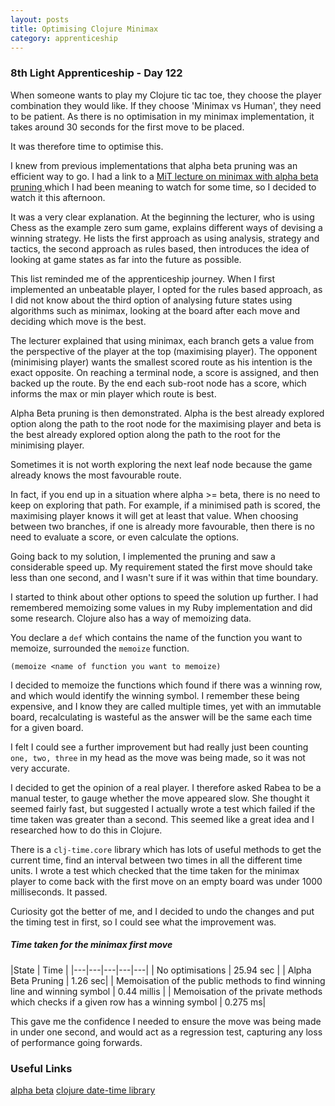```yaml
---
layout: posts
title: Optimising Clojure Minimax
category: apprenticeship
---
```

### 8th Light Apprenticeship - Day 122

When someone wants to play my Clojure tic tac toe, they choose the player combination they would like. If they choose 'Minimax vs Human', they need to be patient. As there is no optimisation in my minimax implementation, it takes around 30 seconds for the first move to be placed.

<!--break--> 

It was therefore time to optimise this.

I knew from previous implementations that alpha beta pruning was an efficient way to go. I had a link to a [MiT lecture on minimax with alpha beta pruning ](https://www.youtube.com/watch?v=STjW3eH0Cik) which I had been meaning to watch for some time, so I decided to watch it this afternoon.

It was a very clear explanation. At the beginning the lecturer, who is using Chess as the example zero sum game, explains different ways of devising a winning strategy. He lists the first approach as using analysis, strategy and tactics, the second approach as rules based, then introduces the idea of looking at game states as far into the future as possible. 

This list reminded me of the apprenticeship journey. When I first implemented an unbeatable player, I opted for the rules based approach, as I did not know about the third option of analysing future states using algorithms such as minimax, looking at the board after each move and deciding which move is the best. 

The lecturer explained that using minimax, each branch gets a value from the perspective of the player at the top (maximising player). The opponent (minimising player) wants the smallest scored route as his intention is the exact opposite. On reaching a terminal node, a score is assigned, and then backed up the route. By the end each sub-root node has a score, which informs the max or min player which route is best.

Alpha Beta pruning is then demonstrated. Alpha is the best already explored option along the path to the root node for the maximising player and beta is the best already explored option along the path to the root for the minimising player.

Sometimes it is not worth exploring the next leaf node because the game already knows the most favourable route.

In fact, if you end up in a situation where alpha >= beta, there is no need to keep on exploring that path. For example, if a minimised path is scored, the maximising player knows it will get at least that value. When choosing between two branches, if one is already more favourable, then there is no need to evaluate a score, or even calculate the options. 

Going back to my solution, I implemented the pruning and saw a considerable speed up. My requirement stated the first move should take less than one second, and I wasn't sure if it was within that time boundary.

I started to think about other options to speed the solution up further. I had remembered memoizing some values in my Ruby implementation and did some research. Clojure also has a way of memoizing data. 

You declare a `def` which contains the name of the function you want to memoize, surrounded the `memoize` function.

 `(memoize <name of function you want to memoize)`

I decided to memoize the functions which found if there was a winning row, and which would identify the winning symbol. I remember these being expensive, and I know they are called multiple times, yet with an immutable board, recalculating is wasteful as the answer will be the same each time for a given board.

I felt I could see a further improvement but had really just been counting `one, two, three` in my head as the move was being made, so it was not very accurate. 

I decided to get the opinion of a real player. I therefore asked Rabea to be a manual tester, to gauge whether the move appeared slow.  She thought it seemed fairly fast, but suggested I actually wrote a test which failed if the time taken was greater than a second. This seemed like a great idea and I researched how to do this in Clojure.

There is a `clj-time.core` library which has lots of useful methods to get the current time, find an interval between two times in all the different time units. I wrote a test which checked that the time taken for the minimax player to come back with the first move on an empty board was under 1000 milliseconds.  It passed. 

Curiosity got the better of me, and I decided to undo the changes and put the timing test in first, so I could see what the improvement was. 

##### Time taken for the minimax first move

|State   | Time   | 
|---|---|---|---|---|
| No optimisations  | 25.94 sec |
| Alpha Beta Pruning |  1.26 sec|
| Memoisation of the public methods to find winning line and winning symbol | 0.44 millis |
| Memoisation of the private methods which checks if a given row has a winning symbol | 0.275 ms|

This gave me the confidence I needed to ensure the move was being made in under one second, and would act as a regression test, capturing any loss of performance going forwards. 


### Useful Links


[alpha beta](https://www.youtube.com/watch?v=xBXHtz4Gbdo)
[clojure date-time library](https://github.com/clj-time/clj-time)